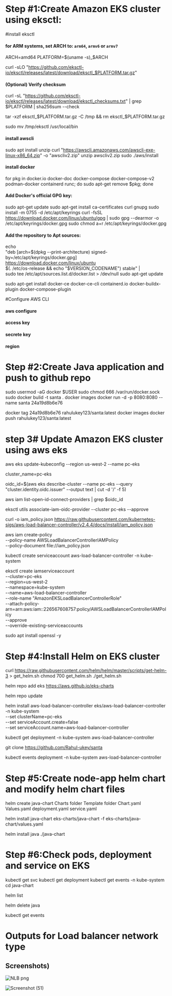 # Step #1:Create Amazon EKS cluster using eksctl:
#install eksctl 

####  for ARM systems, set ARCH to: `arm64`, `armv6` or `armv7`
ARCH=amd64
PLATFORM=$(uname -s)_$ARCH

curl -sLO "https://github.com/eksctl-io/eksctl/releases/latest/download/eksctl_$PLATFORM.tar.gz"

####  (Optional) Verify checksum
curl -sL "https://github.com/eksctl-io/eksctl/releases/latest/download/eksctl_checksums.txt" | grep $PLATFORM | sha256sum --check

tar -xzf eksctl_$PLATFORM.tar.gz -C /tmp && rm eksctl_$PLATFORM.tar.gz

sudo mv /tmp/eksctl /usr/local/bin


#### install awscli 

sudo apt install unzip 
curl "https://awscli.amazonaws.com/awscli-exe-linux-x86_64.zip" -o "awscliv2.zip"
unzip awscliv2.zip
sudo ./aws/install

#### install docker
for pkg in docker.io docker-doc docker-compose docker-compose-v2 podman-docker containerd runc; do sudo apt-get remove $pkg; done

####  Add Docker's official GPG key:
sudo apt-get update
sudo apt-get install ca-certificates curl gnupg
sudo install -m 0755 -d /etc/apt/keyrings
curl -fsSL https://download.docker.com/linux/ubuntu/gpg | sudo gpg --dearmor -o /etc/apt/keyrings/docker.gpg
sudo chmod a+r /etc/apt/keyrings/docker.gpg

####  Add the repository to Apt sources:
echo \
  "deb [arch=$(dpkg --print-architecture) signed-by=/etc/apt/keyrings/docker.gpg] https://download.docker.com/linux/ubuntu \
  $(. /etc/os-release && echo "$VERSION_CODENAME") stable" | \
  sudo tee /etc/apt/sources.list.d/docker.list > /dev/null
sudo apt-get update

sudo apt-get install docker-ce docker-ce-cli containerd.io docker-buildx-plugin docker-compose-plugin

#Configure AWS CLI
#### aws configure
#### access key
#### secrete key 
#### region 
# Step #2:Create Java application and push to github repo 
 
sudo usermod -aG docker $USER
sudo chmod 666 /var/run/docker.sock 
sudo docker bulid -t santa .
docker images docker run -d -p 8080:8080 --name santa 24a19d8b6e76

docker tag 24a19d8b6e76 rahulukey123/santa:latest
docker images
docker push rahulukey123/santa:latest

# step 3# Update Amazon EKS cluster using aws eks 
aws eks update-kubeconfig --region us-west-2 --name pc-eks 

cluster_name=pc-eks 

oidc_id=$(aws eks describe-cluster --name pc-eks  --query "cluster.identity.oidc.issuer" --output text | cut -d '/' -f 5)

aws iam list-open-id-connect-providers | grep $oidc_id


eksctl utils associate-iam-oidc-provider --cluster pc-eks --approve



curl -o iam_policy.json https://raw.githubusercontent.com/kubernetes-sigs/aws-load-balancer-controller/v2.4.4/docs/install/iam_policy.json


aws iam create-policy \
    --policy-name AWSLoadBalancerControllerIAMPolicy \
    --policy-document file://iam_policy.json

kubectl create serviceaccount aws-load-balancer-controller -n kube-system


eksctl create iamserviceaccount \
  --cluster=pc-eks  \
  --region=us-west-2 \
  --namespace=kube-system \
  --name=aws-load-balancer-controller \
  --role-name "AmazonEKSLoadBalancerControllerRole" \
  --attach-policy-arn=arn:aws:iam::226567608757:policy/AWSLoadBalancerControllerIAMPolicy \
  --approve \
  --override-existing-serviceaccounts 

sudo apt install openssl -y

# Step #4:Install Helm on EKS cluster

curl https://raw.githubusercontent.com/helm/helm/master/scripts/get-helm-3 > get_helm.sh
chmod 700 get_helm.sh
./get_helm.sh


helm repo add eks https://aws.github.io/eks-charts

helm repo update


helm install aws-load-balancer-controller eks/aws-load-balancer-controller \
  -n kube-system \
  --set clusterName=pc-eks \
  --set serviceAccount.create=false \
  --set serviceAccount.name=aws-load-balancer-controller 

kubectl get deployment -n kube-system aws-load-balancer-controller


git clone https://github.com/Rahul-ukey/santa



kubectl events deployment -n kube-system aws-load-balancer-controller

# Step #5:Create node-app helm chart and modify helm chart files

helm create java-chart
Charts folder
Template folder
Chart.yaml
Values.yaml
deployment.yaml
service.yaml

helm install java-chart eks-charts/java-chart -f eks-charts/java-chart/values.yaml

helm install java ./java-chart

# Step #6:Check pods, deployment and service on EKS
kubectl get svc 
kubectl get deployment 
kubectl get events -n kube-system
cd java-chart

helm list

helm delete java

kubectl get events 

# Outputs  for Load balancer network type 
## Screenshots)
![NLB png](https://github.com/Rahul-ukey/Idc-tech/assets/124550581/287a245e-8bfc-4d3a-9535-ee28d3fe5741)

![Screenshot (51)](https://github.com/Rahul-ukey/Idc-tech/assets/124550581/a86a6a61-c3eb-4c15-a22d-c2bba0e49195)

